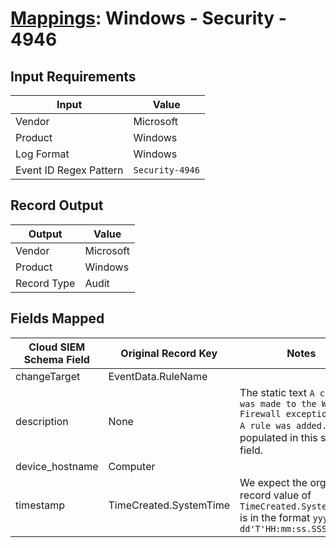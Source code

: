 # [Mappings](README.md): Windows - Security - 4946

## Input Requirements

|Input|Value|
|-----|-----|
|Vendor|Microsoft|
|Product|Windows|
|Log Format|Windows|
|Event ID Regex Pattern|`Security-4946`|

## Record Output

|Output|Value|
|------|-----|
|Vendor|Microsoft|
|Product|Windows|
|Record Type|Audit|

## Fields Mapped

|Cloud SIEM Schema Field|Original Record Key|Notes|
|-----------------------|-------------------|-----|
|changeTarget|EventData.RuleName||
|description|None|The static text `A change was made to the Windows Firewall exception list. A rule was added.` is populated in this schema field.|
|device_hostname|Computer||
|timestamp|TimeCreated.SystemTime|We expect the orginal record value of `TimeCreated.SystemTime` is in the format `yyyy-MM-dd'T'HH:mm:ss.SSSSSSSSSZ`|

